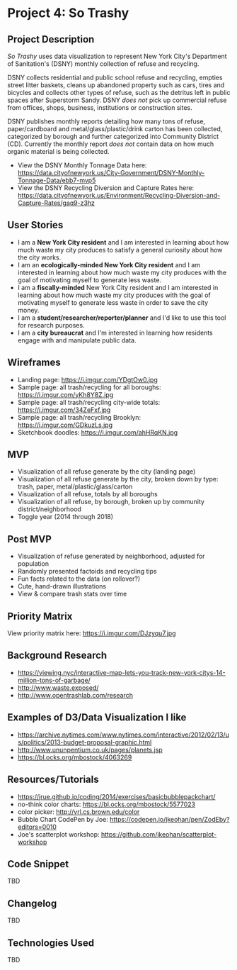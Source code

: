 # Project 4: So Trashy

## Project Description
*So Trashy* uses data visualization to represent New York City's Department of Sanitation's (DSNY) monthly collection of refuse and recycling.

DSNY collects residential and public school refuse and recycling, empties street litter baskets, cleans up abandoned property such as cars, tires and bicycles and collects other types of refuse, such as the detritus left in public spaces after Superstorm Sandy. DSNY *does not* pick up commercial refuse from offices, shops, business, institutions or construction sites.

DSNY publishes monthly reports detailing how many tons of refuse, paper/cardboard and metal/glass/plastic/drink carton has been collected, categorized by borough and further categorized into Community District (CD). Currently the monthly report *does not* contain data on how much organic material is being collected.

- View the DSNY Monthly Tonnage Data here: https://data.cityofnewyork.us/City-Government/DSNY-Monthly-Tonnage-Data/ebb7-mvp5
- View the DSNY Recycling Diversion and Capture Rates here: https://data.cityofnewyork.us/Environment/Recycling-Diversion-and-Capture-Rates/gaq9-z3hz

## User Stories
- I am a **New York City resident** and I am interested in learning about how much waste my city produces to satisfy a general curiosity about how the city works.
- I am an **ecologically-minded New York City resident** and I am interested in learning about how much waste my city produces with the goal of motivating myself to generate less waste.
- I am a **fiscally-minded** New York City resident and I am interested in learning about how much waste my city produces with the goal of motivating myself to generate less waste in order to save the city money.
 - I am a **student/researcher/reporter/planner** and I'd like to use this tool for research purposes.
 - I am a **city bureaucrat** and I'm interested in learning how residents engage with and manipulate public data.

## Wireframes
- Landing page: https://i.imgur.com/YDgtOw0.jpg
- Sample page: all trash/recycling for all boroughs: https://i.imgur.com/yKh8Y8Z.jpg
- Sample page: all trash/recycling city-wide totals: https://i.imgur.com/34ZeFxf.jpg
- Sample page: all trash/recycling Brooklyn: https://i.imgur.com/GDkuzLs.jpg
- Sketchbook doodles: https://i.imgur.com/ahHRqKN.jpg

## MVP
- Visualization of all refuse generate by the city (landing page)
- Visualization of all refuse generate by the city, broken down by type: trash, paper, metal/plastic/glass/carton
- Visualization of all refuse, totals by all boroughs
- Visualization of all refuse, by borough, broken up by community district/neighborhood
- Toggle year (2014 through 2018)

## Post MVP
- Visualization of refuse generated by neighborhood, adjusted for population
- Randomly presented factoids and recycling tips
- Fun facts related to the data (on rollover?)
- Cute, hand-drawn illustrations
- View & compare trash stats over time

## Priority Matrix
View priority matrix here: https://i.imgur.com/DJzyqu7.jpg


## Background Research

- https://viewing.nyc/interactive-map-lets-you-track-new-york-citys-14-million-tons-of-garbage/
- http://www.waste.exposed/
- http://www.opentrashlab.com/research

## Examples of D3/Data Visualization I like
- https://archive.nytimes.com/www.nytimes.com/interactive/2012/02/13/us/politics/2013-budget-proposal-graphic.html
- http://www.ununpentium.co.uk/pages/planets.jsp
- https://bl.ocks.org/mbostock/4063269

## Resources/Tutorials
- https://jrue.github.io/coding/2014/exercises/basicbubblepackchart/
- no-think color charts: https://bl.ocks.org/mbostock/5577023
- color picker: http://vrl.cs.brown.edu/color
- Bubble Chart CodePen by Joe: https://codepen.io/jkeohan/pen/ZodEby?editors=0010
- Joe's scatterplot workshop: https://github.com/jkeohan/scatterplot-workshop

## Code Snippet
TBD

## Changelog
TBD

## Technologies Used
TBD
